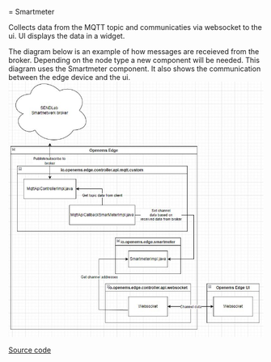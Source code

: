 = Smartmeter

Collects data from the MQTT topic and communicaties via websocket to the ui.
UI displays the data in a widget.

The diagram below is an example of how messages are receieved from the broker. Depending on the node type a new component will be needed.
This diagram uses the Smartmeter component. It also shows the communication between the edge device and the ui.
![alt text](../io.openems.edge.controller.api.mqtt.custom/assets/Communication%20overview%20with%20smartmeter%20as%20example.JPG)


[Source code](https://github.com/AvansETI/SENDLAB/tree/OpeEms/feature/merge/OpenEMS/io.openems.edge.smartmeter)